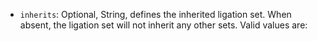 * `inherits`: Optional, String, defines the inherited ligation set. When absent, the ligation set will not inherit any other sets. Valid values are:
